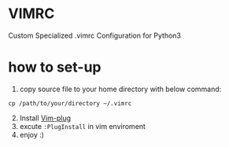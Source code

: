 # VIMRC
Custom Specialized .vimrc Configuration for Python3

# how to set-up
1. copy source file to your home directory with below command:
```
cp /path/to/your/directory ~/.vimrc
```
2. Install [Vim-plug](https://github.com/junegunn/vim-plug)
3. excute ```:PlugInstall``` in vim enviroment
4. enjoy :)


